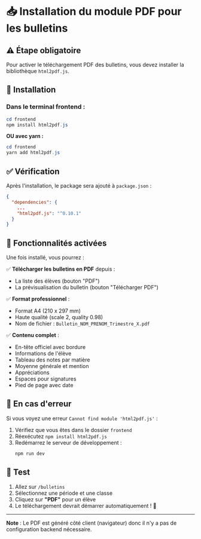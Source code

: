 # 📥 Installation du module PDF pour les bulletins

## ⚠️ Étape obligatoire

Pour activer le téléchargement PDF des bulletins, vous devez installer la bibliothèque `html2pdf.js`.

## 🚀 Installation

### Dans le terminal frontend :

```powershell
cd frontend
npm install html2pdf.js
```

**OU avec yarn :**

```powershell
cd frontend
yarn add html2pdf.js
```

## ✅ Vérification

Après l'installation, le package sera ajouté à `package.json` :

```json
{
  "dependencies": {
    ...
    "html2pdf.js": "^0.10.1"
  }
}
```

## 🎯 Fonctionnalités activées

Une fois installé, vous pourrez :

✅ **Télécharger les bulletins en PDF** depuis :
  - La liste des élèves (bouton "PDF")
  - La prévisualisation du bulletin (bouton "Télécharger PDF")

✅ **Format professionnel** :
  - Format A4 (210 x 297 mm)
  - Haute qualité (scale 2, quality 0.98)
  - Nom de fichier : `Bulletin_NOM_PRENOM_Trimestre_X.pdf`

✅ **Contenu complet** :
  - En-tête officiel avec bordure
  - Informations de l'élève
  - Tableau des notes par matière
  - Moyenne générale et mention
  - Appréciations
  - Espaces pour signatures
  - Pied de page avec date

## 🔧 En cas d'erreur

Si vous voyez une erreur `Cannot find module 'html2pdf.js'` :

1. Vérifiez que vous êtes dans le dossier `frontend`
2. Réexécutez `npm install html2pdf.js`
3. Redémarrez le serveur de développement :
   ```powershell
   npm run dev
   ```

## 📄 Test

1. Allez sur `/bulletins`
2. Sélectionnez une période et une classe
3. Cliquez sur **"PDF"** pour un élève
4. Le téléchargement devrait démarrer automatiquement ! 🎉

---

**Note** : Le PDF est généré côté client (navigateur) donc il n'y a pas de configuration backend nécessaire.
